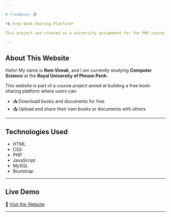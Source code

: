 ```yaml
---

# FreeBooks 📚

*A Free Book-Sharing Platform*

This project was created as a university assignment for the PHP course in the Web Development class.

---
```


## About This Website

Hello! My name is **Rom Vireak**, and I am currently studying **Computer Science** at the **Royal University of Phnom Penh**.

This website is part of a course project aimed at building a free book-sharing platform where users can:

* 📥 Download books and documents for free
* 📤 Upload and share their own books or documents with others

---

## Technologies Used

* HTML
* CSS
* PHP
* JavaScript
* MySQL
* Bootstrap

---

## Live Demo

🔗 [Visit the Website](http://bookcornerhub.atwebpages.com/)

---

